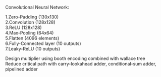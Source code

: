 Convolutional Neural Network:

1.Zero-Padding (130x130)  
2.Convolution (128x128)  
3.ReLU (128x128)  
4.Max-Pooling (64x64)  
5.Flatten (4096 elements)  
6.Fully-Connected layer (10 outputs)  
7.Leaky-ReLU (10 outputs)  

Design multiplier using booth encoding combined with wallace tree        
Reduce critical path with carry-lookahead adder, conditional-sum adder, pipelined adder
